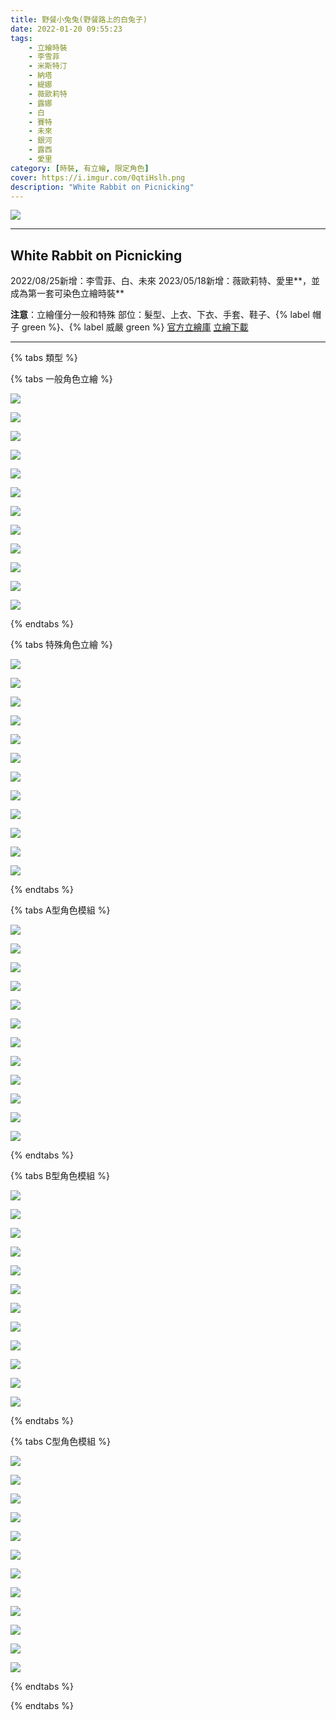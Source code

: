 ```yaml
---
title: 野餐小兔兔(野餐路上的白兔子)
date: 2022-01-20 09:55:23
tags:
    - 立繪時裝
    - 李雪菲
    - 米斯特汀
    - 納塔
    - 緹娜
    - 薇歐莉特
    - 露娜
    - 白
    - 賽特
    - 未來
    - 銀河
    - 露西
    - 愛里
category: [時裝, 有立繪, 限定角色]
cover: https://i.imgur.com/0qtiHslh.png
description: "White Rabbit on Picnicking"
---
```


[![](https://i.imgur.com/0qtiHslh.png)](https://i.imgur.com/0qtiHsl.png)

---
## White Rabbit on Picnicking

2022/08/25新增：李雪菲、白、未來
2023/05/18新增：薇歐莉特、愛里**，並成為第一套可染色立繪時裝**

**注意**：立繪僅分一般和特殊
部位：髮型、上衣、下衣、手套、鞋子、{% label 帽子 green %}、{% label 威嚴 green %} 
[官方立繪庫](https://closers.nexon.com/Pds/FanSiteKit)
[立繪下載](https://closers.vod.nexoncdn.co.kr/site/fansitekit/Closers_FansiteKit_PicnicRabbit_976C54724FC6698A.zip)

---


{% tabs 類型 %}
<!-- tab 一般立繪-->
{% tabs 一般角色立繪 %}
<!-- tab 李雪菲(Seulbi)-->
[![](https://i.imgur.com/4kghAbRh.png)](https://i.imgur.com/4kghAbR.png)
<!-- endtab -->
<!-- tab 米斯特汀(Tein)-->
[![](https://i.imgur.com/tRhQ1Hsh.png)](https://i.imgur.com/tRhQ1Hs.png)
<!-- endtab -->
<!-- tab 納塔(Nata)-->
[![](https://i.imgur.com/y7KLUbch.png)](https://i.imgur.com/y7KLUbc.png)
<!-- endtab -->
<!-- tab 緹娜(Tina)-->
[![](https://i.imgur.com/6TC4nrFh.png)](https://i.imgur.com/6TC4nrF.png)
<!-- endtab -->
<!-- tab 薇歐莉特(Violet)-->
[![](https://imgur.com/zAbgWz9h.png)](https://imgur.com/zAbgWz9.png)
<!-- endtab -->
<!-- tab 露娜(Luna)-->
[![](https://i.imgur.com/e96hQJCh.png)](https://i.imgur.com/e96hQJC.png)
<!-- endtab -->
<!-- tab 白(Bai)-->
[![](https://i.imgur.com/iT2SZuxh.png)](https://i.imgur.com/iT2SZux.png)
<!-- endtab -->
<!-- tab 賽特(Seth)-->
[![](https://i.imgur.com/3Ct5kP0h.png)](https://i.imgur.com/3Ct5kP0.png)
<!-- endtab -->
<!-- tab 未來(Mirae)-->
[![](https://i.imgur.com/EUzQHyeh.png)](https://i.imgur.com/EUzQHye.png)
<!-- endtab -->
<!-- tab 銀河(Eunha)-->
[![](https://i.imgur.com/7jkOvpFh.png)](https://i.imgur.com/7jkOvpF.png)
<!-- endtab -->
<!-- tab 露西(Lucy)-->
[![](https://i.imgur.com/kDVpSoxh.png)](https://i.imgur.com/kDVpSox.png)
<!-- endtab -->
<!-- tab 愛里(Aeri)-->
[![](https://imgur.com/Mg7upWNh.png)](https://imgur.com/Mg7upWN.png)
<!-- endtab -->
{% endtabs %}
<!-- endtab -->

<!-- tab 特殊立繪-->
{% tabs 特殊角色立繪 %}
<!-- tab 李雪菲(Seulbi)-->
[![](https://i.imgur.com/0DRRkGIh.png)](https://i.imgur.com/0DRRkGI.png)
<!-- endtab -->
<!-- tab 米斯特汀(Tein)-->
[![](https://i.imgur.com/xgsCDVoh.png)](https://i.imgur.com/xgsCDVo.png)
<!-- endtab -->
<!-- tab 納塔(Nata)-->
[![](https://i.imgur.com/cXTf2Kqh.png)](https://i.imgur.com/cXTf2Kq.png)
<!-- endtab -->
<!-- tab 緹娜(Tina)-->
[![](https://i.imgur.com/ajmJKABh.png)](https://i.imgur.com/ajmJKAB.png)
<!-- endtab -->
<!-- tab 薇歐莉特(Violet)-->
[![](https://imgur.com/AxjgRwQh.png)](https://imgur.com/AxjgRwQ.png)
<!-- endtab -->
<!-- tab 露娜(Luna)-->
[![](https://i.imgur.com/v7QJAERh.png)](https://i.imgur.com/v7QJAER.png)
<!-- endtab -->
<!-- tab 白(Bai)-->
[![](https://i.imgur.com/yd3Jog1h.png)](https://i.imgur.com/yd3Jog1.png)
<!-- endtab -->
<!-- tab 賽特(Seth)-->
[![](https://i.imgur.com/7mJTS9Nh.png)](https://i.imgur.com/7mJTS9N.png)
<!-- endtab -->
<!-- tab 未來(Mirae)-->
[![](https://i.imgur.com/zstQx0Ah.png)](https://i.imgur.com/zstQx0A.png)
<!-- endtab -->
<!-- tab 銀河(Eunha)-->
[![](https://i.imgur.com/Zd68q7ch.png)](https://i.imgur.com/Zd68q7c.png)
<!-- endtab -->
<!-- tab 露西(Lucy)-->
[![](https://i.imgur.com/FsxdXDMh.png)](https://i.imgur.com/FsxdXDM.png)
<!-- endtab -->
<!-- tab 愛里(Aeri)-->
[![](https://imgur.com/p8pAjIIh.png)](https://imgur.com/p8pAjII.png)
<!-- endtab -->
{% endtabs %}
<!-- endtab -->

<!-- tab 模組A型-->
{% tabs A型角色模組 %}
<!-- tab 李雪菲(Seulbi)-->
[![](https://i.imgur.com/e6tcnuv.png)](https://i.imgur.com/e6tcnuv.png)
<!-- endtab -->
<!-- tab 米斯特汀(Tein)-->
[![](https://i.imgur.com/onGXbqO.png)](https://i.imgur.com/onGXbqO.png)
<!-- endtab -->
<!-- tab 納塔(Nata)-->
[![](https://i.imgur.com/a4MCUvY.png)](https://i.imgur.com/a4MCUvY.png)
<!-- endtab -->
<!-- tab 緹娜(Tina)-->
[![](https://i.imgur.com/ICcfIiN.png)](https://i.imgur.com/ICcfIiN.png)
<!-- endtab -->
<!-- tab 薇歐莉特(Violet)-->
[![](https://imgur.com/heBDFYg.png)](https://imgur.com/heBDFYg.png)
<!-- endtab -->
<!-- tab 露娜(Luna)-->
[![](https://i.imgur.com/GVPAho5.png)](https://i.imgur.com/GVPAho5.png)
<!-- endtab -->
<!-- tab 白(Bai)-->
[![](https://i.imgur.com/WZbXWQz.png)](https://i.imgur.com/WZbXWQz.png)
<!-- endtab -->
<!-- tab 賽特(Seth)-->
[![](https://i.imgur.com/6psEBLB.png)](https://i.imgur.com/6psEBLB.png)
<!-- endtab -->
<!-- tab 未來(Mirae)-->
[![](https://i.imgur.com/yLq1OMY.png)](https://i.imgur.com/yLq1OMY.png)
<!-- endtab -->
<!-- tab 銀河(Eunha)-->
[![](https://i.imgur.com/CwSxXLN.png)](https://i.imgur.com/CwSxXLN.png)
<!-- endtab -->
<!-- tab 露西(Lucy)-->
[![](https://i.imgur.com/KY5Fk8P.png)](https://i.imgur.com/KY5Fk8P.png)
<!-- endtab -->
<!-- tab 愛里(Aeri)-->
[![](https://imgur.com/cASw6Ix.png)](https://imgur.com/cASw6Ix.png)
<!-- endtab -->
{% endtabs %}
<!-- endtab -->

<!-- tab 模組B型-->
{% tabs B型角色模組 %}
<!-- tab 李雪菲(Seulbi)-->
[![](https://i.imgur.com/HdCtmrt.png)](https://i.imgur.com/HdCtmrt.png)
<!-- endtab -->
<!-- tab 米斯特汀(Tein)-->
[![](https://i.imgur.com/drFM101.png)](https://i.imgur.com/drFM101.png)
<!-- endtab -->
<!-- tab 納塔(Nata)-->
[![](https://i.imgur.com/gGEwtFK.png)](https://i.imgur.com/gGEwtFK.png)
<!-- endtab -->
<!-- tab 緹娜(Tina)-->
[![](https://i.imgur.com/58ue4r0.png)](https://i.imgur.com/58ue4r0.png)
<!-- endtab -->
<!-- tab 薇歐莉特(Violet)-->
[![](https://imgur.com/ZrfnRyT.png)](https://imgur.com/ZrfnRyT.png)
<!-- endtab -->
<!-- tab 露娜(Luna)-->
[![](https://i.imgur.com/SjjrBxe.png)](https://i.imgur.com/SjjrBxe.png)
<!-- endtab -->
<!-- tab 白(Bai)-->
[![](https://i.imgur.com/U1O60kc.png)](https://i.imgur.com/U1O60kc.png)
<!-- endtab -->
<!-- tab 賽特(Seth)-->
[![](https://i.imgur.com/TZhCpgY.png)](https://i.imgur.com/TZhCpgY.png)
<!-- endtab -->
<!-- tab 未來(Mirae)-->
[![](https://i.imgur.com/3KZJcZU.png)](https://i.imgur.com/3KZJcZU.png)
<!-- endtab -->
<!-- tab 銀河(Eunha)-->
[![](https://i.imgur.com/A7PidTN.png)](https://i.imgur.com/A7PidTN.png)
<!-- endtab -->
<!-- tab 露西(Lucy)-->
[![](https://i.imgur.com/G9NHZ7U.png)](https://i.imgur.com/G9NHZ7U.png)
<!-- endtab -->
<!-- tab 愛里(Aeri)-->
[![](https://imgur.com/mdczttz.png)](https://imgur.com/mdczttz.png)
<!-- endtab -->
{% endtabs %}
<!-- endtab -->

<!-- tab 模組C型-->
{% tabs C型角色模組 %}
<!-- tab 李雪菲(Seulbi)-->
[![](https://i.imgur.com/c6YBWRa.png)](https://i.imgur.com/c6YBWRa.png)
<!-- endtab -->
<!-- tab 米斯特汀(Tein)-->
[![](https://i.imgur.com/AYzxzA2.png)](https://i.imgur.com/AYzxzA2.png)
<!-- endtab -->
<!-- tab 納塔(Nata)-->
[![](https://i.imgur.com/VpWsuMq.png)](https://i.imgur.com/VpWsuMq.png)
<!-- endtab -->
<!-- tab 緹娜(Tina)-->
[![](https://i.imgur.com/cm9z46n.png)](https://i.imgur.com/cm9z46n.png)
<!-- endtab -->
<!-- tab 薇歐莉特(Violet)-->
[![](https://imgur.com/awhfhSq.png)](https://imgur.com/awhfhSq.png)
<!-- endtab -->
<!-- tab 露娜(Luna)-->
[![](https://i.imgur.com/ip0awNO.png)](https://i.imgur.com/ip0awNO.png)
<!-- endtab -->
<!-- tab 白(Bai)-->
[![](https://i.imgur.com/b6VYj4Z.png)](https://i.imgur.com/b6VYj4Z.png)
<!-- endtab -->
<!-- tab 賽特(Seth)-->
[![](https://i.imgur.com/2VnKxnF.png)](https://i.imgur.com/2VnKxnF.png)
<!-- endtab -->
<!-- tab 未來(Mirae)-->
[![](https://i.imgur.com/GuVRJTl.png)](https://i.imgur.com/GuVRJTl.png)
<!-- endtab -->
<!-- tab 銀河(Eunha)-->
[![](https://i.imgur.com/rQ4TFKE.png)](https://i.imgur.com/rQ4TFKE.png)
<!-- endtab -->
<!-- tab 露西(Lucy)-->
[![](https://i.imgur.com/U79vOuo.png)](https://i.imgur.com/U79vOuo.png)
<!-- endtab -->
<!-- tab 愛里(Aeri)-->
[![](https://imgur.com/AEU2x5Q.png)](https://imgur.com/AEU2x5Q.png)
<!-- endtab -->
{% endtabs %}
<!-- endtab -->
<!-- endtab -->
{% endtabs %}
